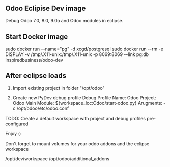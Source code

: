 Odoo Eclipise Dev image
-----

Debug Odoo 7.0, 8.0, 9.0a and Odoo modules in eclipse.


Start Docker image
-------
sudo docker run --name="pg" -d xcgd/postgresql
sudo docker run --rm -e DISPLAY -v /tmp/.X11-unix:/tmp/.X11-unix -p 8069:8069 --link pg:db inspiredbusiness/odoo-dev

After eclipse loads
--------

1) Import existing project in folder "/opt/odoo"

2) Create new PyDev debug profile
Debug Profile Name: Odoo
Project: Odoo
Main Module: ${workspace_loc:Odoo/start-odoo.py}
Arugments: -c /opt/odoo/etc/odoo.conf

TODO: Create a default workspace with project and debug profiles pre-configured

Enjoy :)

Don't forget to mount volumes for your oddo addons and the eclipse workspace

/opt/dev/workspace
/opt/odoo/additional_addons
